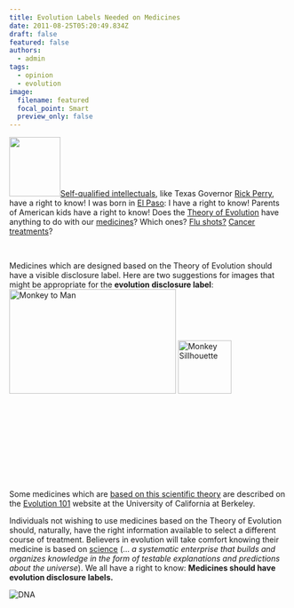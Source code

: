 ```yaml
---
title: Evolution Labels Needed on Medicines
date: 2011-08-25T05:20:49.834Z
draft: false
featured: false
authors:
  - admin
tags:
  - opinion
  - evolution
image:
  filename: featured
  focal_point: Smart
  preview_only: false
---
```



<a href="http://blog.math.toronto.edu/colliand/files/2011/08/Rick_Perry.jpg"><img class="alignleft size-full wp-image-406" src="http://blog.math.toronto.edu/colliand/files/2011/08/Rick_Perry.jpg" alt="" width="92" height="107" /></a><a href="http://www.youtube.com/watch?v=dj7spLBfMHY">Self-qualified intellectuals</a>, like Texas Governor <a href="http://en.wikipedia.org/wiki/Rick_Perry">Rick Perry</a>, have a right to know! I was  born in <a href="http://en.wikipedia.org/wiki/El_Paso,_Texas">El Paso</a>: I have a right to know! Parents of American kids have a right to know! Does the <a href="http://en.wikipedia.org/wiki/Evolution">Theory of Evolution</a> have anything to do with our <a href="http://en.wikipedia.org/wiki/Medecine">medicines</a>? Which ones? <a href="http://en.wikipedia.org/wiki/Evolution_of_Influenza">Flu shots?</a> <a href="http://en.wikipedia.org/wiki/Somatic_evolution_in_cancer">Cancer treatments</a>?

&nbsp;

Medicines which are designed based on the Theory of Evolution should have a visible disclosure label. Here are two suggestions for images that might be appropriate for the <strong>evolution disclosure label</strong>:
<img class="alignright" src="http://upload.wikimedia.org/wikipedia/commons/thumb/6/69/Human_evolution.svg/500px-Human_evolution.svg.png" alt="Monkey to Man" width="300" height="188" />
<img class="alignleft" src="http://t3.gstatic.com/images?q=tbn:ANd9GcTpmvy6s13-KhI3EFOjv_nnDkGskPkTbYrtzQrDPdTCNT0Jb4MI" alt="Monkey Sillhouette" width="96" height="96" />

&nbsp;

&nbsp;

&nbsp;

&nbsp;

&nbsp;

Some medicines which are <a href="http://en.wikipedia.org/wiki/Evolutionary_medicine">based on this scientific theory</a> are described on the <a href="http://evolution.berkeley.edu/evolibrary/article/0_0_0/medicine_01">Evolution 101</a> website at the University of California at Berkeley.

Individuals not wishing to use medicines based on the Theory of Evolution should, naturally, have the right information available to select a different course of treatment. Believers in evolution will take comfort knowing their medicine is based on <a href="http://en.wikipedia.org/wiki/Science">science</a> (… <em>a systematic enterprise that builds and organizes knowledge in the form of testable explanations and predictions about the universe</em>). We all have a right to know: <strong>Medicines should have evolution disclosure labels.</strong>

<strong> </strong><img src="http://upload.wikimedia.org/wikipedia/commons/8/81/ADN_animation.gif" alt="DNA" />